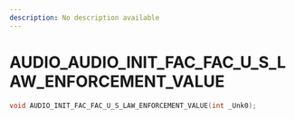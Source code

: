 ```yaml
---
description: No description available 
---
```


# AUDIO\_AUDIO_INIT_FAC_FAC_U_S_LAW_ENFORCEMENT_VALUE

```cpp
void AUDIO_INIT_FAC_FAC_U_S_LAW_ENFORCEMENT_VALUE(int _Unk0);
```